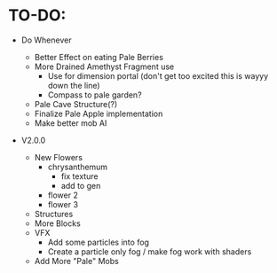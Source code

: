 TO-DO:
=

- Do Whenever
  - Better Effect on eating Pale Berries
  - More Drained Amethyst Fragment use
    - Use for dimension portal (don't get too excited this is wayyy down the line)
    - Compass to pale garden?
  - Pale Cave Structure(?)
  - Finalize Pale Apple implementation
  - Make better mob AI

  
- V2.0.0
  - New Flowers
    - chrysanthemum
      - fix texture
      - add to gen
    - flower 2
    - flower 3
  - Structures
  - More Blocks
  - VFX
    - Add some particles into fog
    - Create a particle only fog / make fog work with shaders
  - Add More "Pale" Mobs
